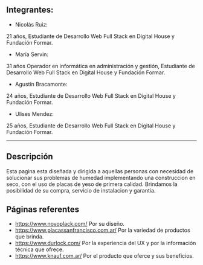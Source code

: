 ## Integrantes:  

* Nicolás Ruiz:   
 
 21 años, Estudiante de Desarrollo Web Full Stack en Digital House y Fundación Formar.  

  
  
* María Servin:  

 31 años  Operador en informática en administración y gestión, Estudiante de Desarrollo Web Full Stack en Digital House y Fundación Formar.
  
  
* Agustín Bracamonte:  

 24 años, Estudiante de Desarrollo Web Full Stack en Digital House y Fundación Formar.
  
  
* Ulises Mendez:  

 25 años, Estudiante de Desarrollo Web Full Stack en Digital House y Fundación Formar.
 ___ 
    
##   Descripción  


Esta pagina esta diseñada y dirigida a aquellas personas con necesidad de solucionar sus problemas de humedad implementando una construccion en seco, con el uso de placas de yeso de primera calidad. Brindamos la posibilidad de su compra, servicio de instalacion y garantia.  
  
##   Páginas referentes

* https://www.novoplack.com/ Por su diseño.
* https://www.placassanfrancisco.com.ar/ Por la variedad de productos que brinda.
* https://www.durlock.com/ Por la experiencia del UX y por la información técnica que ofrece.
* https://www.knauf.com.ar/ Por el producto que oferce y sus beneficios.

